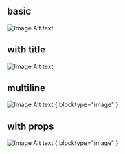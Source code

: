 ## basic

![Image Alt text](https://link.to.image)

## with title

![Image Alt text](https://link.to.image "Image Titlte")

## multiline

![
    Image Alt text
](
    https://link.to.image "Image Titlte"
)
{ blocktype="image" }


## with props

![Image Alt text](https://link.to.image "Image Titlte")
{ blocktype="image" }

